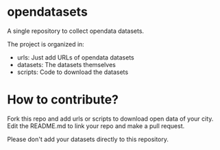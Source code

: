 # opendatasets

A single repository to collect opendata datasets.

The project is organized in:

- urls: Just add URLs of opendata datasets
- datasets: The datasets themselves
- scripts: Code to download the datasets

# How to contribute?

Fork this repo and add urls or scripts to download open data of your city. Edit the README.md to link your repo and make a pull request.

Please don't add your datasets directly to this repository.


